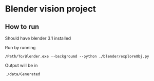 # Blender vision project

## How to run

Should have blender 3.1 installed

Run by running
```
/Path/To/Blender.exe --background --python ./blender/exploreObj.py
```
Output will be in
```
./data/Generated
```